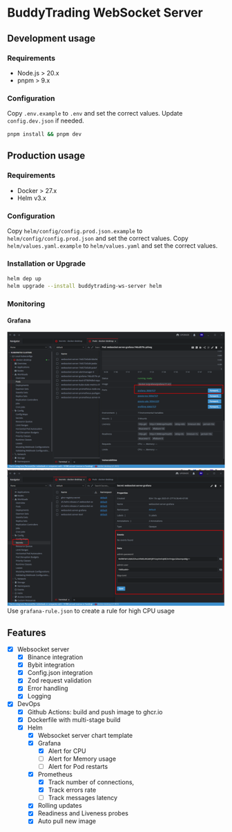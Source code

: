 # BuddyTrading WebSocket Server

## Development usage

### Requirements

- Node.js > 20.x
- pnpm > 9.x

### Configuration

Copy `.env.example` to `.env` and set the correct values.
Update `config.dev.json` if needed.

```bash
pnpm install && pnpm dev
```

## Production usage

### Requirements

- Docker > 27.x
- Helm v3.x

### Configuration

Copy `helm/config/config.prod.json.example` to `helm/config/config.prod.json` and set the correct values.
Copy `helm/values.yaml.example` to `helm/values.yaml` and set the correct values.

### Installation or Upgrade

```bash
helm dep up
helm upgrade --install buddytrading-ws-server helm
```

### Monitoring

#### Grafana

![alt text](/doc/grafana.png)
![alt text](/doc/grafana-1.png)
Use `grafana-rule.json` to create a rule for high CPU usage

## Features

- [x] Websocket server
  - [x] Binance integration
  - [x] Bybit integration
  - [x] Config.json integration
  - [x] Zod request validation
  - [x] Error handling
  - [x] Logging
- [x] DevOps
  - [x] Github Actions: build and push image to ghcr.io
  - [x] Dockerfile with multi-stage build
  - [x] Helm
    - [x] Websocket server chart template
    - [x] Grafana
      - [x] Alert for CPU
      - [ ] Alert for Memory usage
      - [ ] Alert for Pod restarts
    - [x] Prometheus
      - [x] Track number of connections,
      - [x] Track errors rate
      - [ ] Track messages latency
    - [x] Rolling updates
    - [x] Readiness and Liveness probes
    - [x] Auto pull new image
